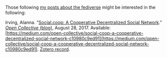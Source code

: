 <!--
.. title: Some background on Social.coop
.. slug: social-coop
.. date: 2018-04-25 11:02:51 UTC-05:00
.. tags: fediverse, mastodon, social networks, microblogging
.. category: 
.. link: 
.. description: A pointer to Alanna Irving's blog post about Social.coop.
.. type: text
-->

Those following [my posts about the fediverse](/categories/fediverse) might be interested in the following:

Irving, Alanna. “[Social.coop: A Cooperative Decentralized Social Network](https://medium.com/open-collective/social-coop-a-cooperative-decentralized-social-network-c10980c9ed91).” [_Open Collective_ (blog)](https://medium.com/open-collective), August 28, 2017. Available: [https://medium.com/open-collective/social-coop-a-cooperative-decentralized-social-network-c10980c9ed91](https://medium.com/open-collective/social-coop-a-cooperative-decentralized-social-network-c10980c9ed91). [Zotero record](https://www.zotero.org/users/465/items/GCC6KXWW).
